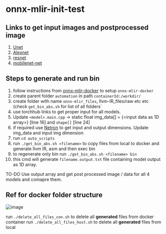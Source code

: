 # onnx-mlir-init-test

## Links to get input images and postprocessed image
1. [Unet](https://pytorch.org/hub/mateuszbuda_brain-segmentation-pytorch_unet/)
2. [Alexnet](https://pytorch.org/hub/pytorch_vision_alexnet/)
3. [resnet](https://pytorch.org/hub/pytorch_vision_resnet/)
4. [mobilenet-net](https://pytorch.org/hub/pytorch_vision_mobilenet_v2/)

## Steps to generate and run bin
1. follow instructions from [onnx-mlir-docker](https://github.com/onnx/onnx-mlir/blob/main/docs/Docker.md) to setup `onnx-mlir-docker`
2. create parent folder `automation` in path `containerId:/workdir/`
3. create folder with name `onnx-mlir_files`, llvm-IR_files/raw etc etc (check `get_bin_abs.sh` for list of all folders`
4. use torchhub links to get proper input for all models.
5. Update `<model>.main.cpp` -> static float img_data[] = {<input data as 1D array>} [line 16] and `shape[]` [line 24]
6. if required use [Netron](https://netron.app/) to get input and output dimensions. Update img_data and input img dimension
7. run `cd auto_scripts`
8. run `./get_bin_abs.sh <filename>` to copy files from local to docker and generate llvm IR, asm and then exec bin
9. to regenerate only bin run `./get_bin_abs.sh <filename> bin`
10. this cmd will generate `filename.output.txt` file containing model output as 1D array.

TO-DO
Use output array and get post processed image / data for all 4 models and comapre them.

## Ref for docker folder structure
![image](https://github.com/shreya-um/onnx-mlir-init-test/assets/155458601/22d8e1bc-73ec-4bf7-9ade-d6674ae6cffe)

run `./delete_all_files_con.sh` to delete all **generated** files from docker container
run `./delete_all_files_host.sh` to delete all **generated** files from local
